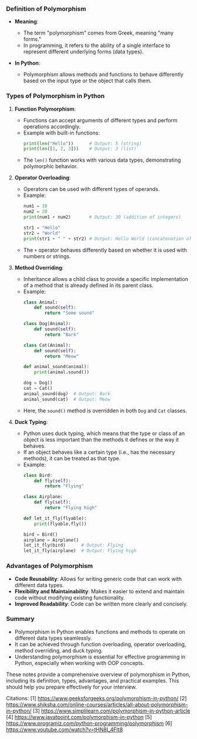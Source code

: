 ### Definition of Polymorphism

- **Meaning**:
  - The term "polymorphism" comes from Greek, meaning "many forms."
  - In programming, it refers to the ability of a single interface to represent different underlying forms (data types).

- **In Python**:
  - Polymorphism allows methods and functions to behave differently based on the input type or the object that calls them.

### Types of Polymorphism in Python

1. **Function Polymorphism**:
   - Functions can accept arguments of different types and perform operations accordingly.
   - Example with built-in functions:
     ```python
     print(len("Hello"))      # Output: 5 (string)
     print(len([1, 2, 3]))    # Output: 3 (list)
     ```
   - The `len()` function works with various data types, demonstrating polymorphic behavior.

2. **Operator Overloading**:
   - Operators can be used with different types of operands.
   - Example:
     ```python
     num1 = 10
     num2 = 20
     print(num1 + num2)       # Output: 30 (addition of integers)

     str1 = "Hello"
     str2 = "World"
     print(str1 + " " + str2) # Output: Hello World (concatenation of strings)
     ```
   - The `+` operator behaves differently based on whether it is used with numbers or strings.

3. **Method Overriding**:
   - Inheritance allows a child class to provide a specific implementation of a method that is already defined in its parent class.
   - Example:
     ```python
     class Animal:
         def sound(self):
             return "Some sound"

     class Dog(Animal):
         def sound(self):
             return "Bark"

     class Cat(Animal):
         def sound(self):
             return "Meow"

     def animal_sound(animal):
         print(animal.sound())

     dog = Dog()
     cat = Cat()
     animal_sound(dog)  # Output: Bark
     animal_sound(cat)  # Output: Meow
     ```
   - Here, the `sound()` method is overridden in both `Dog` and `Cat` classes.

4. **Duck Typing**:
   - Python uses duck typing, which means that the type or class of an object is less important than the methods it defines or the way it behaves.
   - If an object behaves like a certain type (i.e., has the necessary methods), it can be treated as that type.
   - Example:
     ```python
     class Bird:
         def fly(self):
             return "Flying"

     class Airplane:
         def fly(self):
             return "Flying high"

     def let_it_fly(flyable):
         print(flyable.fly())

     bird = Bird()
     airplane = Airplane()
     let_it_fly(bird)      # Output: Flying
     let_it_fly(airplane)  # Output: Flying high
     ```

### Advantages of Polymorphism

- **Code Reusability**: Allows for writing generic code that can work with different data types.
- **Flexibility and Maintainability**: Makes it easier to extend and maintain code without modifying existing functionality.
- **Improved Readability**: Code can be written more clearly and concisely.

### Summary

- Polymorphism in Python enables functions and methods to operate on different data types seamlessly.
- It can be achieved through function overloading, operator overloading, method overriding, and duck typing.
- Understanding polymorphism is essential for effective programming in Python, especially when working with OOP concepts.

These notes provide a comprehensive overview of polymorphism in Python, including its definition, types, advantages, and practical examples. This should help you prepare effectively for your interview.

Citations:
[1] https://www.geeksforgeeks.org/polymorphism-in-python/
[2] https://www.shiksha.com/online-courses/articles/all-about-polymorphism-in-python/
[3] https://www.simplilearn.com/polymorphism-in-python-article
[4] https://www.javatpoint.com/polymorphism-in-python
[5] https://www.programiz.com/python-programming/polymorphism
[6] https://www.youtube.com/watch?v=tHN8I_4FIt8